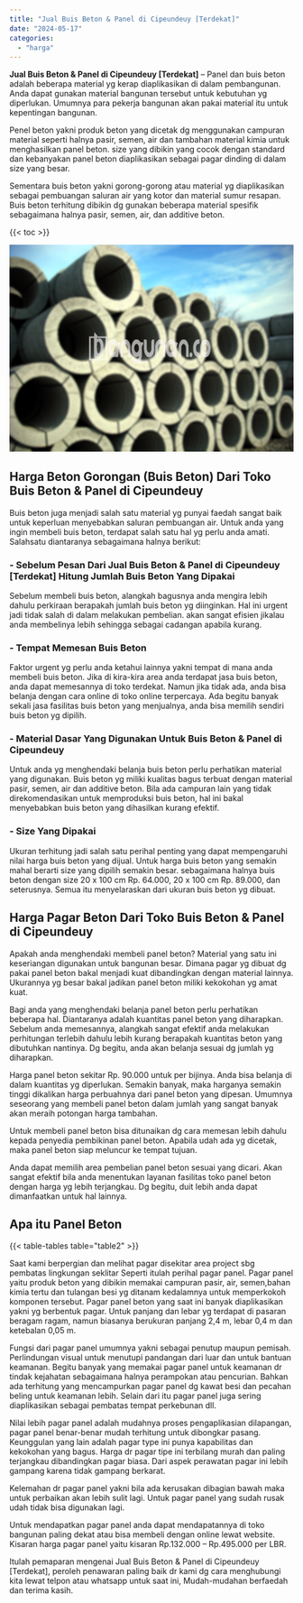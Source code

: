 ```yaml
---
title: "Jual Buis Beton & Panel di Cipeundeuy [Terdekat]"
date: "2024-05-17"
categories: 
  - "harga"
---
```


**Jual Buis Beton & Panel di Cipeundeuy \[Terdekat\]** – Panel dan buis beton adalah beberapa material yg kerap diaplikasikan di dalam pembangunan. Anda dapat gunakan material bangunan tersebut untuk kebutuhan yg diperlukan. Umumnya para pekerja bangunan akan pakai material itu untuk kepentingan bangunan.

Penel beton yakni produk beton yang dicetak dg menggunakan campuran material seperti halnya pasir, semen, air dan tambahan material kimia untuk menghasilkan panel beton. size yang dibikin yang cocok dengan standard dan kebanyakan panel beton diaplikasikan sebagai pagar dinding di dalam size yang besar.

Sementara buis beton yakni gorong-gorong atau material yg diaplikasikan sebagai pembuangan saluran air yang kotor dan material sumur resapan. Buis beton terhitung dibikin dg gunakan beberapa material spesifik sebagaimana halnya pasir, semen, air, dan additive beton.

{{< toc >}}

![Jual Buis Beton & Panel di Cipeundeuy [Terdekat]](/images/jual-panel-buis-beton-murah-61.png)

## Harga Beton Gorongan (Buis Beton) Dari Toko Buis Beton & Panel di Cipeundeuy

Buis beton juga menjadi salah satu material yg punyai faedah sangat baik untuk keperluan menyebabkan saluran pembuangan air. Untuk anda yang ingin membeli buis beton, terdapat salah satu hal yg perlu anda amati. Salahsatu diantaranya sebagaimana halnya berikut:

### \- Sebelum Pesan Dari Jual Buis Beton & Panel di Cipeundeuy \[Terdekat\] Hitung Jumlah Buis Beton Yang Dipakai

Sebelum membeli buis beton, alangkah bagusnya anda mengira lebih dahulu perkiraan berapakah jumlah buis beton yg diinginkan. Hal ini urgent jadi tidak salah di dalam melakukan pembelian. akan sangat efisien jikalau anda membelinya lebih sehingga sebagai cadangan apabila kurang.

### \- Tempat Memesan Buis Beton

Faktor urgent yg perlu anda ketahui lainnya yakni tempat di mana anda membeli buis beton. Jika di kira-kira area anda terdapat jasa buis beton, anda dapat memesannya di toko terdekat. Namun jika tidak ada, anda bisa belanja dengan cara online di toko online terpercaya. Ada begitu banyak sekali jasa fasilitas buis beton yang menjualnya, anda bisa memilih sendiri buis beton yg dipilih.

### \- Material Dasar Yang Digunakan Untuk Buis Beton & Panel di Cipeundeuy

Untuk anda yg menghendaki belanja buis beton perlu perhatikan material yang digunakan. Buis beton yg miliki kualitas bagus terbuat dengan material pasir, semen, air dan additive beton. Bila ada campuran lain yang tidak direkomendasikan untuk memproduksi buis beton, hal ini bakal menyebabkan buis beton yang dihasilkan kurang efektif.

### \- Size Yang Dipakai

Ukuran terhitung jadi salah satu perihal penting yang dapat mempengaruhi nilai harga buis beton yang dijual. Untuk harga buis beton yang semakin mahal berarti size yang dipilih semakin besar. sebagaimana halnya buis beton dengan size 20 x 100 cm Rp. 64.000, 20 x 100 cm Rp. 89.000, dan seterusnya. Semua itu menyelaraskan dari ukuran buis beton yg dibuat.

## Harga Pagar Beton Dari Toko Buis Beton & Panel di Cipeundeuy

Apakah anda menghendaki membeli panel beton? Material yang satu ini keseriangan digunakan untuk bangunan besar. Dimana pagar yg dibuat dg pakai panel beton bakal menjadi kuat dibandingkan dengan material lainnya. Ukurannya yg besar bakal jadikan panel beton miliki kekokohan yg amat kuat.

Bagi anda yang menghendaki belanja panel beton perlu perhatikan beberapa hal. Diantaranya adalah kuantitas panel beton yang diharapkan. Sebelum anda memesannya, alangkah sangat efektif anda melakukan perhitungan terlebih dahulu lebih kurang berapakah kuantitas beton yang dibutuhkan nantinya. Dg begitu, anda akan belanja sesuai dg jumlah yg diharapkan.

Harga panel beton sekitar Rp. 90.000 untuk per bijinya. Anda bisa belanja di dalam kuantitas yg diperlukan. Semakin banyak, maka harganya semakin tinggi dikalikan harga perbuahnya dari panel beton yang dipesan. Umumnya seseorang yang membeli panel beton dalam jumlah yang sangat banyak akan meraih potongan harga tambahan.

Untuk membeli panel beton bisa ditunaikan dg cara memesan lebih dahulu kepada penyedia pembikinan panel beton. Apabila udah ada yg dicetak, maka panel beton siap meluncur ke tempat tujuan.

Anda dapat memilih area pembelian panel beton sesuai yang dicari. Akan sangat efektif bila anda menentukan layanan fasilitas toko panel beton dengan harga yg lebih terjangkau. Dg begitu, duit lebih anda dapat dimanfaatkan untuk hal lainnya.

## Apa itu Panel Beton

{{< table-tables table="table2" >}}

Saat kami berpergian dan melihat pagar disekitar area project sbg pembatas lingkungan seklitar Seperti itulah perihal pagar panel. Pagar panel yaitu produk beton yang dibikin memakai campuran pasir, air, semen,bahan kimia tertu dan tulangan besi yg ditanam kedalamnya untuk memperkokoh komponen tersebut. Pagar panel beton yang saat ini banyak diaplikasikan yakni yg berbentuk pagar. Untuk panjang dan lebar yg terdapat di pasaran beragam ragam, namun biasanya berukuran panjang 2,4 m, lebar 0,4 m dan ketebalan 0,05 m.

Fungsi dari pagar panel umumnya yakni sebagai penutup maupun pemisah. Perlindungan visual untuk menutupi pandangan dari luar dan untuk bantuan keamanan. Begitu banyak yang memakai pagar panel untuk keamanan dr tindak kejahatan sebagaimana halnya perampokan atau pencurian. Bahkan ada terhitung yang mencampurkan pagar panel dg kawat besi dan pecahan beling untuk keamanan lebih. Selain dari itu pagar panel juga sering diaplikasikan sebagai pembatas tempat perkebunan dll.

Nilai lebih pagar panel adalah mudahnya proses pengaplikasian dilapangan, pagar panel benar-benar mudah terhitung untuk dibongkar pasang. Keunggulan yang lain adalah pagar type ini punya kapabilitas dan kekokohan yang bagus. Harga dr pagar tipe ini terbilang murah dan paling terjangkau dibandingkan pagar biasa. Dari aspek perawatan pagar ini lebih gampang karena tidak gampang berkarat.

Kelemahan dr pagar panel yakni bila ada kerusakan dibagian bawah maka untuk perbaikan akan lebih sulit lagi. Untuk pagar panel yang sudah rusak udah tidak bisa digunakan lagi.

Untuk mendapatkan pagar panel anda dapat mendapatannya di toko bangunan paling dekat atau bisa membeli dengan online lewat website. Kisaran harga pagar panel yaitu kisaran Rp.132.000 – Rp.495.000 per LBR.

Itulah pemaparan mengenai Jual Buis Beton & Panel di Cipeundeuy \[Terdekat\], peroleh penawaran paling baik dr kami dg cara menghubungi kita lewat telpon atau whatsapp untuk saat ini, Mudah-mudahan berfaedah dan terima kasih.
